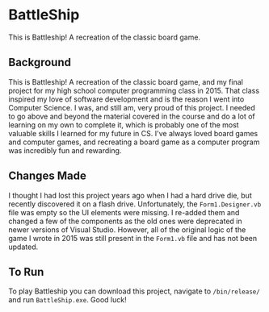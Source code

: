 # BattleShip
This is Battleship! A recreation of the classic board game.

## Background
This is Battleship! A recreation of the classic board game, and my final project for my high school computer programming class in 2015. That class inspired my love of software development and is the reason I went into Computer Science. I was, and still am, very proud of this project. I needed to go above and beyond the material covered in the course and do a lot of learning on my own to complete it, which is probably one of the most valuable skills I learned for my future in CS. I've always loved board games and computer games, and recreating a board game as a computer program was incredibly fun and rewarding. 

## Changes Made
I thought I had lost this project years ago when I had a hard drive die, but recently discovered it on a flash drive. Unfortunately, the `Form1.Designer.vb` file was empty so the UI elements were missing. I re-added them and changed a few of the components as the old ones were deprecated in newer versions of Visual Studio. However, all of the original logic of the game I wrote in 2015 was still present in the `Form1.vb` file and has not been updated.

## To Run
To play Battleship you can download this project, navigate to `/bin/release/` and run `BattleShip.exe`. Good luck!